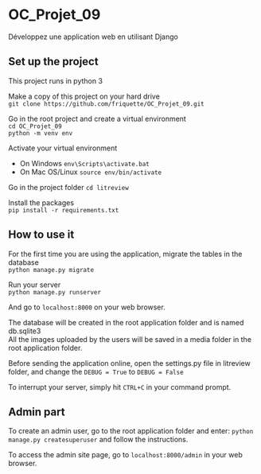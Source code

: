 # OC_Projet_09
Développez une application web en utilisant Django

## Set up the project
This project runs in python 3

Make a copy of this project on your hard drive <br>
`git clone https://github.com/friquette/OC_Projet_09.git`

Go in the root project and create a virtual environment <br>
`cd OC_Projet_09` <br>
`python -m venv env`

Activate your virtual environment <br>
- On Windows `env\Scripts\activate.bat`
- On Mac OS/Linux `source env/bin/activate`

Go in the project folder
`cd litreview`

Install the packages <br>
`pip install -r requirements.txt`

## How to use it
For the first time you are using the application, migrate the tables in the database<br/>
`python manage.py migrate`

Run your server</br>
`python manage.py runserver` </br>

And go to `localhost:8000` on your web browser.

The database will be created in the root application folder and 
is named db.sqlite3 </br>
All the images uploaded by the users will be saved in a media folder in 
the root application folder.

Before sending the application online, open the settings.py file in litreview folder, 
and change the `DEBUG = True` to `DEBUG = False`

To interrupt your server, simply hit `CTRL+C` in your command prompt.

## Admin part

To create an admin user, go to the root application folder and enter:
`python manage.py createsuperuser`
and follow the instructions.

To access the admin site page, go to
`localhost:8000/admin` in your web browser.
